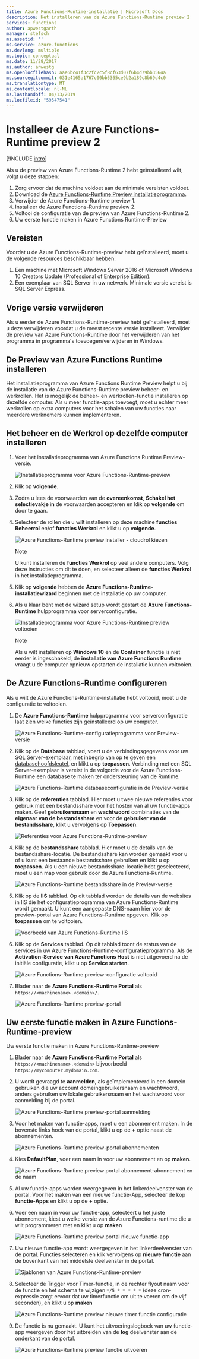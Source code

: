 ```yaml
---
title: Azure Functions-Runtime-installatie | Microsoft Docs
description: Het installeren van de Azure Functions-Runtime preview 2
services: functions
author: apwestgarth
manager: stefsch
ms.assetid: ''
ms.service: azure-functions
ms.devlang: multiple
ms.topic: conceptual
ms.date: 11/28/2017
ms.author: anwestg
ms.openlocfilehash: aae6bc41f3c2fc2c5f8cf63d07f6b4d79bb3564a
ms.sourcegitcommit: 031e4165a1767c00bb5365ce9b2a189c8b69d4c0
ms.translationtype: MT
ms.contentlocale: nl-NL
ms.lasthandoff: 04/13/2019
ms.locfileid: "59547541"
---
```

# <a name="install-the-azure-functions-runtime-preview-2"></a>Installeer de Azure Functions-Runtime preview 2

[!INCLUDE [intro](../../includes/functions-runtime-preview-note.md)]

Als u de preview van Azure Functions-Runtime 2 hebt geïnstalleerd wilt, volgt u deze stappen:

1. Zorg ervoor dat de machine voldoet aan de minimale vereisten voldoet.
1. Download de [Azure Functions-Runtime Preview installatieprogramma](https://aka.ms/azafrv2).
1. Verwijder de Azure Functions-Runtime preview 1.
1. Installeer de Azure Functions-Runtime preview 2.
1. Voltooi de configuratie van de preview van Azure Functions-Runtime 2.
1. Uw eerste functie maken in Azure Functions Runtime-Preview

## <a name="prerequisites"></a>Vereisten

Voordat u de Azure Functions-Runtime-preview hebt geïnstalleerd, moet u de volgende resources beschikbaar hebben:

1. Een machine met Microsoft Windows Server 2016 of Microsoft Windows 10 Creators Update (Professional of Enterprise Edition).
1. Een exemplaar van SQL Server in uw netwerk.  Minimale versie vereist is SQL Server Express.

## <a name="uninstall-previous-version"></a>Vorige versie verwijderen

Als u eerder de Azure Functions-Runtime-preview hebt geïnstalleerd, moet u deze verwijderen voordat u de meest recente versie installeert.  Verwijder de preview van Azure Functions-Runtime door het verwijderen van het programma in programma's toevoegen/verwijderen in Windows.

## <a name="install-the-azure-functions-runtime-preview"></a>De Preview van Azure Functions Runtime installeren

Het installatieprogramma van Azure Functions Runtime Preview helpt u bij de installatie van de Azure Functions-Runtime preview beheer- en werkrollen.  Het is mogelijk de beheer- en werkrollen-functie installeren op dezelfde computer.  Als u meer functie-apps toevoegt, moet u echter meer werkrollen op extra computers voor het schalen van uw functies naar meerdere werknemers kunnen implementeren.

## <a name="install-the-management-and-worker-role-on-the-same-machine"></a>Het beheer en de Werkrol op dezelfde computer installeren

1. Voer het installatieprogramma van Azure Functions Runtime Preview-versie.

    ![Installatieprogramma voor Azure Functions-Runtime-preview][1]

1. Klik op **volgende**.
1. Zodra u lees de voorwaarden van de **overeenkomst**, **Schakel het selectievakje in** de voorwaarden accepteren en klik op **volgende** om door te gaan.
1. Selecteer de rollen die u wilt installeren op deze machine **functies Beheerrol** en/of **functies Werkrol** en klikt u op **volgende**.

    ![Azure Functions-Runtime preview installer - cloudrol kiezen][3]

    > [!NOTE]
    > U kunt installeren de **functies Werkrol** op veel andere computers. Volg deze instructies om dit te doen, en selecteer alleen de **functies Werkrol** in het installatieprogramma.

1. Klik op **volgende** hebben de **Azure Functions-Runtime-installatiewizard** beginnen met de installatie op uw computer.
1. Als u klaar bent met de wizard setup wordt gestart de **Azure Functions-Runtime** hulpprogramma voor serverconfiguratie.

    ![Installatieprogramma voor Azure Functions-Runtime preview voltooien][6]

    > [!NOTE]
    > Als u wilt installeren op **Windows 10** en de **Container** functie is niet eerder is ingeschakeld, de **installatie van Azure Functions Runtime** vraagt u de computer opnieuw opstarten de installatie kunnen voltooien.

## <a name="configure-the-azure-functions-runtime"></a>De Azure Functions-Runtime configureren

Als u wilt de Azure Functions-Runtime-installatie hebt voltooid, moet u de configuratie te voltooien.

1. De **Azure Functions-Runtime** hulpprogramma voor serverconfiguratie laat zien welke functies zijn geïnstalleerd op uw computer.

    ![Azure Functions-Runtime-configuratieprogramma voor Preview-versie][7]

1. Klik op de **Database** tabblad, voert u de verbindingsgegevens voor uw SQL Server-exemplaar, met inbegrip van op te geven een [databasehoofdsleutel](https://docs.microsoft.com/sql/relational-databases/security/encryption/sql-server-and-database-encryption-keys-database-engine), en klikt u op **toepassen**.  Verbinding met een SQL Server-exemplaar is vereist in de volgorde voor de Azure Functions-Runtime een database te maken ter ondersteuning van de Runtime.

    ![Azure Functions-Runtime databaseconfiguratie in de Preview-versie][8]

1. Klik op de **referenties** tabblad.  Hier moet u twee nieuwe referenties voor gebruik met een bestandsshare voor het hosten van al uw functie-apps maken.  Geef **gebruikersnaam** en **wachtwoord** combinaties van de **eigenaar van de bestandsshare** en voor de **gebruiker van de bestandsshare**, klikt u vervolgens op **Toepassen**.

    ![Referenties voor Azure Functions-Runtime-preview][9]

1. Klik op de **bestandsshare** tabblad.  Hier moet u de details van de bestandsshare-locatie.  De bestandsshare kan worden gemaakt voor u of u kunt een bestaande bestandsshare gebruiken en klikt u op **toepassen**.  Als u een nieuwe bestandsshare-locatie hebt geselecteerd, moet u een map voor gebruik door de Azure Functions-Runtime.

    ![Azure Functions-Runtime bestandsshare in de Preview-versie][10]

1. Klik op de **IIS** tabblad.  Op dit tabblad worden de details van de websites in IIS die het configuratieprogramma van Azure Functions-Runtime wordt gemaakt.  U kunt een aangepaste DNS-naam hier voor de preview-portal van Azure Functions-Runtime opgeven.  Klik op **toepassen** om te voltooien.

    ![Voorbeeld van Azure Functions-Runtime IIS][11]

1. Klik op de **Services** tabblad.  Op dit tabblad toont de status van de services in uw Azure Functions-Runtime-configuratieprogramma.  Als de **Activation-Service van Azure Functions Host** is niet uitgevoerd na de initiële configuratie, klikt u op **Service starten**.

    ![Azure Functions-Runtime preview-configuratie voltooid][12]

1. Blader naar de **Azure Functions-Runtime Portal** als `https://<machinename>.<domain>/`.

    ![Azure Functions-Runtime preview-portal][13]

## <a name="create-your-first-function-in-azure-functions-runtime-preview"></a>Uw eerste functie maken in Azure Functions-Runtime-preview

Uw eerste functie maken in Azure Functions-Runtime-preview

1. Blader naar de **Azure Functions-Runtime Portal** als `https://<machinename>.<domain>` bijvoorbeeld `https://mycomputer.mydomain.com`.

1. U wordt gevraagd te **aanmelden**, als geïmplementeerd in een domein gebruiken die uw account domeingebruikersnaam en wachtwoord, anders gebruiken uw lokale gebruikersnaam en het wachtwoord voor aanmelding bij de portal.

    ![Azure Functions-Runtime preview-portal aanmelding][14]

1. Voor het maken van functie-apps, moet u een abonnement maken.  In de bovenste links hoek van de portal, klikt u op de **+** optie naast de abonnementen.

    ![Azure Functions-Runtime preview-portal abonnementen][15]

1. Kies **DefaultPlan**, voer een naam in voor uw abonnement en op **maken**.

    ![Azure Functions-Runtime preview portal abonnement-abonnement en de naam][16]

1. Al uw functie-apps worden weergegeven in het linkerdeelvenster van de portal.  Voor het maken van een nieuwe functie-App, selecteer de kop **functie-Apps** en klikt u op de **+** optie.

1. Voer een naam in voor uw functie-app, selecteert u het juiste abonnement, kiest u welke versie van de Azure Functions-runtime die u wilt programmeren met en klikt u op **maken**

    ![Azure Functions-Runtime preview portal nieuwe functie-app][17]

1. Uw nieuwe functie-app wordt weergegeven in het linkerdeelvenster van de portal.  Functies selecteren en klik vervolgens op **nieuwe functie** aan de bovenkant van het middelste deelvenster in de portal.

    ![Sjablonen van Azure Functions-Runtime-preview][18]

1. Selecteer de Trigger voor Timer-functie, in de rechter flyout naam voor de functie en het schema te wijzigen `*/5 * * * * *` (deze cron-expressie zorgt ervoor dat uw timerfunctie om uit te voeren om de vijf seconden), en klikt u op **maken**

    ![Azure Functions-Runtime preview nieuwe timer functie configuratie][19]

1. De functie is nu gemaakt.  U kunt het uitvoeringslogboek van uw functie-app weergeven door het uitbreiden van de **log** deelvenster aan de onderkant van de portal.

    ![Azure Functions-Runtime preview functie uitvoeren][20]

<!--Image references-->
[1]: ./media/functions-runtime-install/AzureFunctionsRuntime_Installer1.png
[2]: ./media/functions-runtime-install/AzureFunctionsRuntime_Installer2-EULA.png
[3]: ./media/functions-runtime-install/AzureFunctionsRuntime_Installer3-ChooseRoles.png
[4]: ./media/functions-runtime-install/AzureFunctionsRuntime_Installer4-Install.png
[5]: ./media/functions-runtime-install/AzureFunctionsRuntime_Installer5-Progress.png
[6]: ./media/functions-runtime-install/AzureFunctionsRuntime_Installer6-InstallComplete.png
[7]: ./media/functions-runtime-install/AzureFunctionsRuntime_Configuration1.png
[8]: ./media/functions-runtime-install/AzureFunctionsRuntime_Configuration2_SQL.png
[9]: ./media/functions-runtime-install/AzureFunctionsRuntime_Configuration3_Credentials.png
[10]: ./media/functions-runtime-install/AzureFunctionsRuntime_Configuration4_Fileshare.png
[11]: ./media/functions-runtime-install/AzureFunctionsRuntime_Configuration5_IIS.png
[12]: ./media/functions-runtime-install/AzureFunctionsRuntime_Configuration6_Services.png
[13]: ./media/functions-runtime-install/AzureFunctionsRuntime_Portal.png
[14]: ./media/functions-runtime-install/AzureFunctionsRuntime_Portal_Login.png
[15]: ./media/functions-runtime-install/AzureFunctionsRuntime_Portal_Subscriptions.png
[16]: ./media/functions-runtime-install/AzureFunctionsRuntime_Portal_Subscriptions1.png
[17]: ./media/functions-runtime-install/AzureFunctionsRuntime_Portal_NewFunctionApp.png
[18]: ./media/functions-runtime-install/AzureFunctionsRuntime_v1FunctionsTemplates.png
[19]: ./media/functions-runtime-install/AzureFunctionsRuntime_Portal_NewTimerFunction.png
[20]: ./media/functions-runtime-install/AzureFunctionsRuntime_Portal_RunningV2Function.png
